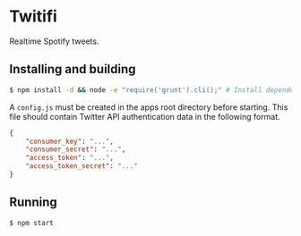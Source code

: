 # Twitifi

Realtime Spotify tweets.

## Installing and building

```bash
$ npm install -d && node -e "require('grunt').cli();" # Install dependencies and build client
```

A `config.js` must be created in the apps root directory before starting. This file should contain Twitter API authentication data in the following format.

```json
{
	"consumer_key": "...",
	"consumer_secret": "...",
	"access_token": "...",
	"access_token_secret": "..."
}
```
## Running

```bash
$ npm start
```
